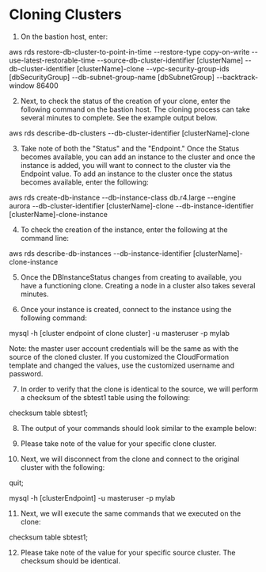 # Cloning Clusters

1.	On the bastion host, enter:

aws rds restore-db-cluster-to-point-in-time --restore-type copy-on-write --use-latest-restorable-time --source-db-cluster-identifier [clusterName] --db-cluster-identifier [clusterName]-clone --vpc-security-group-ids [dbSecurityGroup] --db-subnet-group-name [dbSubnetGroup] --backtrack-window 86400

2.	Next, to check the status of the creation of your clone, enter the following command on the bastion host. The cloning process can take several minutes to complete. See the example output below.

aws rds describe-db-clusters --db-cluster-identifier [clusterName]-clone

3.	Take note of both the "Status" and the "Endpoint."  Once the Status becomes available, you can add an instance to the cluster and once the instance is added, you will want to connect to the cluster via the Endpoint value.  To add an instance to the cluster once the status becomes available, enter the following:

aws rds create-db-instance --db-instance-class db.r4.large --engine aurora --db-cluster-identifier [clusterName]-clone --db-instance-identifier [clusterName]-clone-instance

4.	To check the creation of the instance, enter the following at the command line:

aws rds describe-db-instances --db-instance-identifier [clusterName]-clone-instance

5.	Once the DBInstanceStatus changes from creating to available, you have a functioning clone. Creating a node in a cluster also takes several minutes.

6.	Once your instance is created, connect to the instance using the following command:

mysql -h [cluster endpoint of clone cluster] -u masteruser -p mylab

Note: the master user account credentials will be the same as with the source of the cloned cluster. If you customized the CloudFormation template and changed the values, use the customized username and password.

7.	In order to verify that the clone is identical to the source, we will perform a checksum of the sbtest1 table using the following:

checksum table sbtest1;

8.	The output of your commands should look similar to the example below:

9.	Please take note of the value for your specific clone cluster.

10.	Next, we will disconnect from the clone and connect to the original cluster with the following:

quit;

mysql -h [clusterEndpoint] -u masteruser -p mylab

11.	Next, we will execute the same commands that we executed on the clone:

checksum table sbtest1;

12.	Please take note of the value for your specific source cluster. The checksum should be identical.
